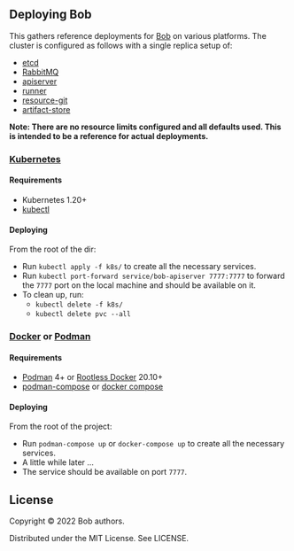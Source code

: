 ## Deploying Bob

This gathers reference deployments for [Bob](https://bob-cd.github.io/) on various platforms. The cluster is configured as follows with a single replica setup of:
- [etcd](https://etcd.io)
- [RabbitMQ](https://www.rabbitmq.com/)
- [apiserver](https://github.com/bob-cd/bob/tree/main/apiserver)
- [runner](https://github.com/bob-cd/bob/tree/main/runner)
- [resource-git](https://github.com/bob-cd/resource-git)
- [artifact-store](https://github.com/bob-cd/artifact-local)

**Note: There are no resource limits configured and all defaults used. This is intended to be a reference for actual deployments.**

### [Kubernetes](https://kubernetes.io/)

#### Requirements
- Kubernetes 1.20+
- [kubectl](https://kubernetes.io/docs/reference/kubectl/overview/)

#### Deploying

From the root of the dir:
- Run `kubectl apply -f k8s/` to create all the necessary services.
- Run `kubectl port-forward service/bob-apiserver 7777:7777` to forward the `7777` port on the local machine and should be available on it.
- To clean up, run:
  - `kubectl delete -f k8s/`
  - `kubectl delete pvc --all`

### [Docker](https://www.docker.com/) or [Podman](https://podman.io/)

#### Requirements
- [Podman](https://podman.io/getting-started/installation) 4+ or [Rootless Docker](https://docs.docker.com/engine/security/rootless/) 20.10+
- [podman-compose](https://github.com/containers/podman-compose) or [docker compose](https://docs.docker.com/compose/install/#install-compose)

#### Deploying

From the root of the project:
- Run `podman-compose up` or `docker-compose up` to create all the necessary services.
- A little while later ...
- The service should be available on port `7777`.

## License

Copyright © 2022 Bob authors.

Distributed under the MIT License. See LICENSE.
